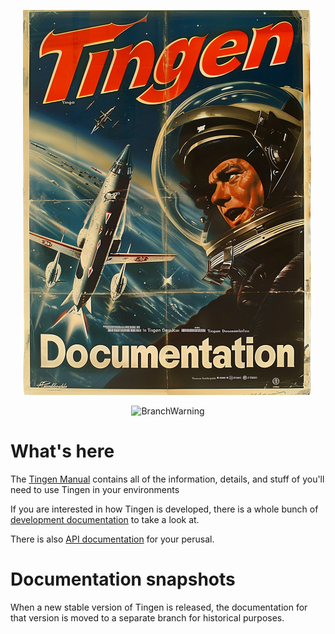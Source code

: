 <!-- u240925 -->

<div align="center">

  ![logo](./.github/Images/Logos/TingenDocumentation-464x616.png)

  ![BranchWarning](https://img.shields.io/badge/Release-24.9-seagreen?style=for-the-badge)

</div>

# What's here

The [Tingen Manual](https://github.com/spectrum-health-systems/Tingen-Documentation/blob/main/Manual/Tingen-Manual.md) contains all of the information, details, and stuff of you'll need to use Tingen in your environments

If you are interested in how Tingen is developed, there is a whole bunch of [development documentation](https://github.com/spectrum-health-systems/Tingen-Documentation/blob/main/Development/README.md) to take a look at.

There is also [API documentation](https://github.com/spectrum-health-systems/Tingen-Documentation/blob/main/docs/README.md) for your perusal.

# Documentation snapshots

When a new stable version of Tingen is released, the documentation for that version is moved to a separate branch for historical purposes.
